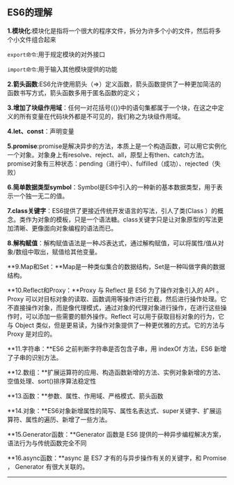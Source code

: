 ## ES6的理解

**1.模块化**:模块化是指将一个很大的程序文件，拆分为许多个小的文件，然后将多个小文件组合起来

`export命令`:用于规定模块的对外接口

`import命令`:用于输入其他模块提供的功能

**2.箭头函数**:ES6允许使用箭头（=>）定义函数，箭头函数提供了一种更加简洁的函数书写方式，箭头函数多用于匿名函数的定义；

**3.增加了块级作用域**：任何一对花括号({})中的语句集都属于一个块，在这之中定义的所有变量在代码块外都是不可见的，我们称之为块级作用域。

**4.let、const**：声明变量

**5.promise**:promise是解决异步的方法，本质上是一个构造函数，可以用它实例化一个对象。对象身上有resolve、reject、all，原型上有then、catch方法。promise对象有三种状态：pending（进行中）、fulfilled（成功）、rejected（失败）

**6.简单数据类型symbol**：Symbol是ES中引入的一种新的基本数据类型，用于表示一个独一无二的值。

**7.class关键字**：ES6提供了更接近传统开发语言的写法，引人了类(Class ）的概念。类作为对象的模板，只是一个语法糖。class关键字只是让对象原型的写法更加清晰、更像面向对象编程的语法而已。

**8.解构赋值**：解构赋值语法是一种JS表达式，通过解构赋值，可以将属性/值从对象/数组中取出，赋值给其他变量。

**9.Map和Set：**Map是一种类似集合的数据结构，Set是一种叫做字典的数据结构。

**10.Reflect和Proxy：**Proxy 与 Reflect 是 ES6 为了操作对象引入的 API 。Proxy 可以对目标对象的读取、函数调用等操作进行拦截，然后进行操作处理。它不直接操作对象，而是像代理模式，通过对象的代理对象进行操作，在进行这些操作时，可以添加一些需要的额外操作。Reflect 可以用于获取目标对象的行为，它与 Object 类似，但是更易读，为操作对象提供了一种更优雅的方式。它的方法与 Proxy 是对应的。

**11.字符串：**ES6 之前判断字符串是否包含子串，用 indexOf 方法，ES6 新增了子串的识别方法。

**12.数组：**扩展运算符的应用、构造函数新增的方法、实例对象新增的方法、空值处理、sort()排序算法稳定性

**13.函数：**参数、属性、作用域、严格模式、箭头函数

**14.对象：**ES6对象新增属性的简写、属性名表达式、super关键字、扩展运算符、属性的遍历、新增了一些方法。

**15.Generator函数：**Generator 函数是 ES6 提供的一种异步编程解决方案，语法行为与传统函数完全不同

**16.async函数：**async 是 ES7 才有的与异步操作有关的关键字，和 Promise ， Generator 有很大关联的。

****
